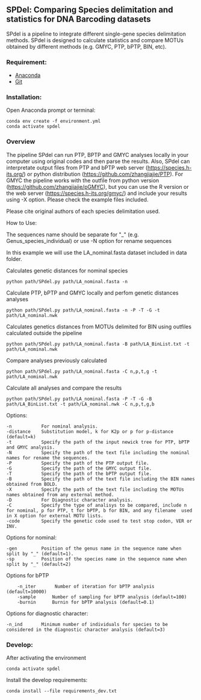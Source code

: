 ## SPDel: Comparing Species delimitation and statistics for DNA Barcoding datasets

SPdel is a pipeline to integrate different single-gene species delimitation methods. SPdel is designed to calculate statistics and compare MOTUs obtained by different methods (e.g. GMYC, PTP, bPTP, BIN, etc).

### Requirement:

* [Anaconda](https://www.anaconda.com/download/)
* [Git](https://git-scm.com/downloads/)

### Installation:

Open Anaconda prompt or terminal:
```
conda env create -f environment.yml
conda activate spdel 
```
### Overview

The pipeline SPdel can run PTP, BPTP and GMYC analyses locally in your computer using original codes and then parse the results. Also, SPdel can interpretate output files from PTP and bPTP web server (https://species.h-its.org/) or python distribution (https://github.com/zhangjiajie/PTP). For GMYC the pipeline works with the outfile from python version (https://github.com/zhangjiajie/pGMYC), but you can use the R version or the web server (https://species.h-its.org/gmyc/) and include your results using -X option. Please check the example files included. 

Please cite original authors of each species delimitation used.

How to Use:

The sequences name should be separate for "_" (e.g. Genus_species_individual) or use -N option for rename sequences

In this example we will use the LA_nominal.fasta dataset included in data folder.

Calculates genetic distances for nominal species
```
python path/SPdel.py path/LA_nominal.fasta -n
```
Calculate PTP, bPTP and GMYC locally and perfom genetic distances analyses
```
python path/SPdel.py path/LA_nominal.fasta -n -P -T -G -t path/LA_nominal.nwk
```
Calculates genetics distances from MOTUs delimited for BIN using outfiles calculated outside the pipeline
```
python path/SPdel.py path/LA_nominal.fasta -B path/LA_BinList.txt -t path/LA_nominal.nwk
```
Compare analyses previously calculated
```
python path/SPdel.py path/LA_nominal.fasta -C n,p,t,g -t path/LA_nominal.nwk
```
Calculate all analyses and compare the results
```
python path/SPdel.py path/LA_nominal.fasta -P -T -G -B path/LA_BinList.txt -t path/LA_nominal.nwk -C n,p,t,g,b
```

Options:   

    -n           For nominal analysis.
    -distance    Substitution model, k for K2p or p for p-distance (default=k)
    -t           Specify the path of the input newick tree for PTP, bPTP and GMYC analysis.
    -N           Specify the path of the text file including the nominal names for rename the sequences.
    -P           Specify the path of the PTP output file.
    -G           Specify the path of the GMYC output file.
    -T           Specify the path of the bPTP output file.     
    -B           Specify the path of the text file including the BIN names obtained from BOLD.
    -X           Specify the path of the text file including the MOTUs names obtained from any external method.
    -D           For Diagnostic character analysis.
    -C           Specify the type of analisys to be compared, include n for nominal, p for PTP, t for bPTP, b for BIN, and any filename  used in X option for external MOTU lists. 
    -code        Specify the genetic code used to test stop codon, VER or INV.

Options for nominal:

    -gen         Position of the genus name in the sequence name when split by "_" (default=1).
    -sp          Position of the species name in the sequence name when split by "_" (default=2)   
    
Options for bPTP
```
    -n_iter       Number of iteration for bPTP analysis (default=10000)
    -sample      Number of sampling for bPTP analysis (default=100)
    -burnin      Burnin for bPTP analysis (default=0.1)     
```

Options for diagnostic character:

    -n_ind       Minimum number of individuals for species to be considered in the diagnostic character analysis (default=3)

### Develop:

After activating the environment

```
conda activate spdel
```

Install the develop requirements:

```
conda install --file requirements_dev.txt
```

 
